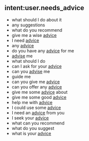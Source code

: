## intent:user.needs_advice
- what should I do about it
- any suggestions
- what do you recommend
- give me a wise [advice](topic)
- I need [advice](topic)
- any [advice](topic)
- do you have any [advice](topic) for me
- [advise](topic:advice) me
- what should I do
- can I ask for your [advice](topic)
- can you [advise](topic:advice) me
- guide me
- can you give me [advice](topic)
- can you offer any [advice](topic)
- give me some [advice](topic) about
- give me some good [advice](topic)
- help me with [advice](topic)
- I could use some [advice](topic)
- I need an [advice](topic) from you
- I seek your [advice](topic)
- what can you recommend
- what do you suggest
- what is your [advice](topic)